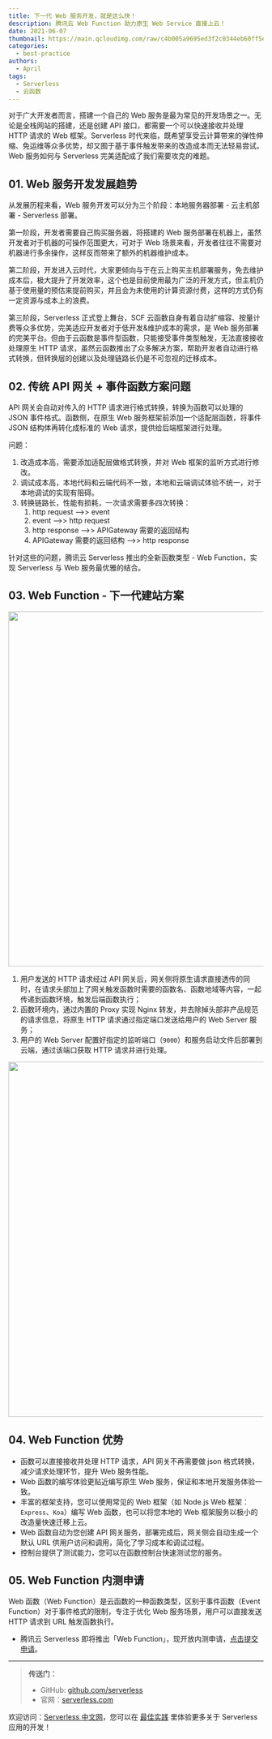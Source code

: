 ```yaml
---
title: 下一代 Web 服务开发，就是这么快！
description: 腾讯云 Web Function 助力原生 Web Service 直接上云！
date: 2021-06-07
thumbnail: https://main.qcloudimg.com/raw/c4b005a9695ed3f2c0344eb60ff5e548.png
categories:
  - best-practice
authors:
  - April
tags:
  - Serverless
  - 云函数
---
```



对于广大开发者而言，搭建一个自己的 Web 服务是最为常见的开发场景之一。无论是全栈网站的搭建，还是创建 API 接口，都需要一个可以快速接收并处理 HTTP 请求的 Web 框架。Serverless 时代来临，既希望享受云计算带来的弹性伸缩、免运维等众多优势，却又囿于基于事件触发带来的改造成本而无法轻易尝试。Web 服务如何与 Serverless 完美适配成了我们需要攻克的难题。



## 01. Web 服务开发发展趋势

从发展历程来看，Web 服务开发可以分为三个阶段：本地服务器部署 - 云主机部署 - Serverless 部署。

第一阶段，开发者需要自己购买服务器，将搭建的 Web 服务部署在机器上，虽然开发者对于机器的可操作范围更大，可对于 Web 场景来看，开发者往往不需要对机器进行多余操作，这样反而带来了额外的机器维护成本。

第二阶段，开发进入云时代，大家更倾向与于在云上购买主机部署服务，免去维护成本后，极大提升了开发效率，这个也是目前使用最为广泛的开发方式，但主机仍基于使用量的预估来提前购买，并且会为未使用的计算资源付费，这样的方式仍有一定资源与成本上的浪费。

第三阶段，Serverless 正式登上舞台，SCF 云函数自身有着自动扩缩容、按量计费等众多优势，完美适应开发者对于低开发&维护成本的需求，是 Web 服务部署的完美平台。但由于云函数是事件型函数，只能接受事件类型触发，无法直接接收处理原生 HTTP 请求，虽然云函数推出了众多解决方案，帮助开发者自动进行格式转换，但转换层的创建以及处理链路长仍是不可忽视的迁移成本。



## 02. 传统 API 网关 + 事件函数方案问题

API 网关会自动对传入的 HTTP 请求进行格式转换，转换为函数可以处理的 JSON 事件格式。函数侧，在原生 Web 服务框架前添加一个适配层函数，将事件 JSON 结构体再转化成标准的 Web 请求，提供给后端框架进行处理。

问题：

1. 改造成本高，需要添加适配层做格式转换，并对 Web 框架的监听方式进行修改。
2. 调试成本高，本地代码和云端代码不⼀致，本地和云端调试体验不统⼀，对于本地调试的实现有阻碍。
3. 转换链路长，性能有损耗，⼀次请求需要多四次转换：
   1. http request -->> event
   2. event -->> http request
   3. http response -->> APIGateway 需要的返回结构
   4. APIGateway 需要的返回结构 -->> http response

针对这些的问题，腾讯云 Serverless 推出的全新函数类型 - Web Function，实现 Serverless 与 Web 服务最优雅的结合。



## 03. Web Function - 下一代建站方案

<img src="https://main.qcloudimg.com/raw/cde114bd2b79e7f895f017b1d69079fe.png" width="700"/>

1. 用户发送的 HTTP 请求经过 API 网关后，网关侧将原生请求直接透传的同时，在请求头部加上了网关触发函数时需要的函数名、函数地域等内容，一起传递到函数环境，触发后端函数执行；
2. 函数环境内，通过内置的 Proxy 实现 Nginx 转发，并去除掉头部非产品规范的请求信息，将原生 HTTP 请求通过指定端口发送给用户的 Web Server 服务；
3. 用户的 Web Server 配置好指定的监听端口（`9000`）和服务启动文件后部署到云端，通过该端口获取 HTTP 请求并进行处理。

<img src="https://main.qcloudimg.com/raw/03c890fc3e6338b0e22b793dc086b96a.png" width="700"/>



## 04. Web Function 优势

- 函数可以直接接收并处理 HTTP 请求，API 网关不再需要做 json 格式转换，减少请求处理环节，提升 Web 服务性能。
- Web 函数的编写体验更贴近编写原生 Web 服务，保证和本地开发服务体验一致。
- 丰富的框架支持，您可以使用常见的 Web 框架（如 Node.js Web 框架：`Express`、`Koa`）编写 Web 函数，也可以将您本地的 Web 框架服务以极小的改造量快速迁移上云。
- Web 函数自动为您创建 API 网关服务，部署完成后，网关侧会自动生成一个默认 URL 供用户访问和调用，简化了学习成本和调试过程。
- 控制台提供了测试能力，您可以在函数控制台快速测试您的服务。



## 05. Web Function 内测申请

Web 函数（Web Function）是云函数的一种函数类型，区别于事件函数（Event Function）对于事件格式的限制，专注于优化 Web 服务场景，用户可以直接发送 HTTP 请求到 URL 触发函数执行。

- 腾讯云 Serverless 即将推出「Web Function」，现开放内测申请，[点击提交申请](https://cloud.tencent.com/apply/p/bq2gg6hddzd)。



------



> **传送门：**
>
> - GitHub: [github.com/serverless](https://github.com/serverless/serverless/blob/master/README_CN.md)
> - 官网：[serverless.com](https://serverless.com/)

欢迎访问：[Serverless 中文网](https://serverlesscloud.cn/)，您可以在 [最佳实践](https://serverlesscloud.cn/best-practice) 里体验更多关于 Serverless 应用的开发！
